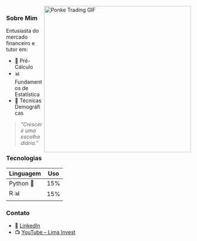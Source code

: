 
<img align="right" src="https://media1.tenor.com/m/F2FyMz_39HYAAAAd/ponke-ponkesol.gif" alt="Ponke Trading GIF" width="400"/>


### Sobre Mim
Entusiasta do mercado financeiro e tutor em:
- 📐 Pré-Cálculo
- 📊 Fundamentos de Estatística  
- 👥 Técnicas Demográficas

> *"Crescer é uma escolha diária."*

### Tecnologias
| Linguagem | Uso |
|-----------|-----|
| Python 🐍 | 15% |
| R 📊      | 15% |

### Contato
- 🔗 [LinkedIn](https://www.linkedin.com/in/pablo--dantas/)
- 📺 [YouTube – Lima Invest](https://www.youtube.com/@LimaInvest-)
